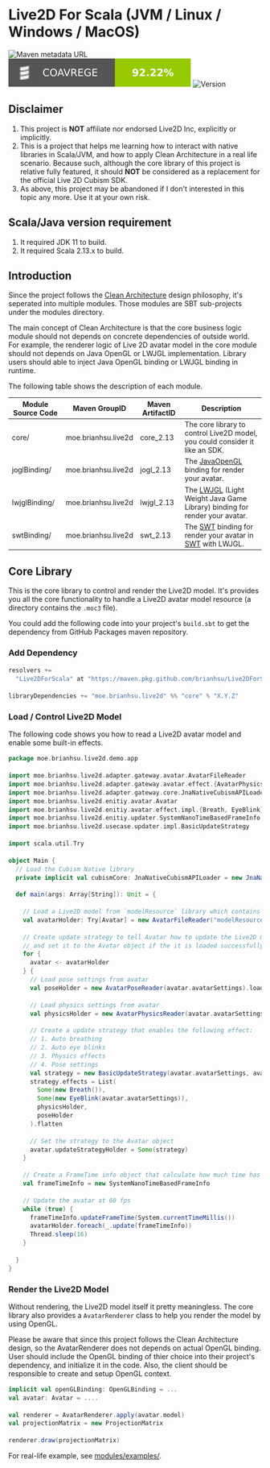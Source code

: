 Live2D For Scala (JVM / Linux / Windows / MacOS)
=================================================
![Maven metadata URL](https://img.shields.io/maven-metadata/v?label=maven&logo=github&metadataUrl=https%3A%2F%2Fmaven.pkg.github.com%2Fbrianhsu%2FLive2DForScala%2Fmoe%2Fbrianhsu%2Flive2d%2Fcore_2.13%2Fmaven-metadata.xml&style=for-the-badge) ![Code Coverage](../doc/images/coverage.svg) ![Version](https://img.shields.io/github/v/tag/brianhsu/Live2DForScala?style=for-the-badge)

Disclaimer
-----------

1. This project is **NOT** affiliate nor endorsed Live2D Inc, explicitly or implicitly.
2. This is a project that helps me learning how to interact with native libraries in Scala/JVM, and how to apply Clean Architecture in a real life scenario. Because such, although the core library of this project is relative fully featured, it should **NOT** be considered as a replacement for the official Live 2D Cubism SDK.
3. As above, this project may be abandoned if I don't interested in this topic any more. Use it at your own risk.

Scala/Java version requirement
----------------------------

1. It required JDK 11 to build.
2. It required Scala 2.13.x to build.

Introduction
-------------

Since the project follows the [Clean Architecture][0] design philosophy, it's seperated into multiple modules. Those modules are SBT sub-projects under the modules directory.

The main concept of Clean Architecture is that the core business logic module should not depends on concrete dependencies of outside world. For example, the renderer logic of Live 2D avatar model in the core module should not depends on Java OpenGL or LWJGL implementation. Library users should able to inject Java OpenGL binding or LWJGL binding in runtime.

The following table shows the description of each module.

| Module Source Code | Maven GroupID        | Maven ArtifactID   | Description                                                                  | 
| ------------------ | -------------------- | ----------------   | ---------------------------------------------------------------------------- |
| core/              | moe.brianhsu.live2d  | core_2.13   | The core library to control Live2D model, you could consider it like an SDK. |
| joglBinding/       | moe.brianhsu.live2d  | jogl_2.13  | The [JavaOpenGL][1] binding for render your avatar.                  |
| lwjglBinding/      | moe.brianhsu.live2d  | lwjgl_2.13 | The [LWJGL][2] (Light Weight Java Game Library) binding for render your avatar.                  |
| swtBinding/        | moe.brianhsu.live2d  | swt_2.13 | The [SWT][3] binding for render your avatar in [SWT][3] with LWJGL.         |

Core Library
-------------

This is the core library to control and render the Live2D model. It's provides you all the core functionality to handle a Live2D avatar model resource (a directory contains the `.moc3` file).

You could add the following code into your project's `build.sbt` to get the dependency from GitHub Packages maven repository.

### Add Dependency

```scala
resolvers +=
  "Live2DForScala" at "https://maven.pkg.github.com/brianhsu/Live2DForScala/"

libraryDependencies += "moe.brianhsu.live2d" %% "core" % "X.Y.Z"
```

### Load / Control Live2D Model

The following code shows you how to read a Live2D avatar model and enable some built-in effects.

```scala
package moe.brianhsu.live2d.demo.app

import moe.brianhsu.live2d.adapter.gateway.avatar.AvatarFileReader
import moe.brianhsu.live2d.adapter.gateway.avatar.effect.{AvatarPhysicsReader, AvatarPoseReader}
import moe.brianhsu.live2d.adapter.gateway.core.JnaNativeCubismAPILoader
import moe.brianhsu.live2d.enitiy.avatar.Avatar
import moe.brianhsu.live2d.enitiy.avatar.effect.impl.{Breath, EyeBlink}
import moe.brianhsu.live2d.enitiy.updater.SystemNanoTimeBasedFrameInfo
import moe.brianhsu.live2d.usecase.updater.impl.BasicUpdateStrategy

import scala.util.Try

object Main {
  // Load the Cubism Native library
  private implicit val cubismCore: JnaNativeCubismAPILoader = new JnaNativeCubismAPILoader()

  def main(args: Array[String]): Unit = {

    // Load a Live2D model from `modelResource` library which contains a .moc3 file
    val avatarHolder: Try[Avatar] = new AvatarFileReader("modelResource").loadAvatar()

    // Create update strategy to tell Avatar how to update the Live2D model from time to time,
    // and set it to the Avatar object if the it is loaded successfully.
    for {
      avatar <- avatarHolder
    } {
      // Load pose settings from avatar
      val poseHolder = new AvatarPoseReader(avatar.avatarSettings).loadPose

      // Load physics settings from avatar
      val physicsHolder = new AvatarPhysicsReader(avatar.avatarSettings).loadPhysics

      // Create a update strategy that enables the following effect:
      // 1. Auto breathing
      // 2. Auto eye blinks
      // 3. Physics effects
      // 4. Pose settings
      val strategy = new BasicUpdateStrategy(avatar.avatarSettings, avatar.model)
      strategy.effects = List(
        Some(new Breath()),
        Some(new EyeBlink(avatar.avatarSettings)),
        physicsHolder,
        poseHolder
      ).flatten

      // Set the strategy to the Avatar object
      avatar.updateStrategyHolder = Some(strategy)
    }

    // Create a FrameTime info object that calculate how much time has past between each draw
    val frameTimeInfo = new SystemNanoTimeBasedFrameInfo

    // Update the avatar at 60 fps
    while (true) {
      frameTimeInfo.updateFrameTime(System.currentTimeMillis())
      avatarHolder.foreach(_.update(frameTimeInfo))
      Thread.sleep(16)
    }

  }
}
```

### Render the Live2D Model

Without rendering, the Live2D model itself it pretty meaningless. The core library also provides a `AvatarRenderer` class to help you render the model by using OpenGL.

Please be aware that since this project follows the Clean Architecture design, so the AvatarRenderer does not depends on actual OpenGL binding. User should include the OpenGL binding of thier choice into their project's dependency, and initialize it in the code. Also, the client should be responsible to create and setup OpenGL context.

```scala
implicit val openGLBinding: OpenGLBinding = ...
val avatar: Avatar = ....

val renderer = AvatarRenderer.apply(avatar.model)
val projectionMatrix = new ProjectionMatrix

renderer.draw(projectionMatrix)
```

For real-life example, see [modules/examples/](modules/examples/).

[0]: https://blog.cleancoder.com/uncle-bob/2012/08/13/the-clean-architecture.html
[1]: https://jogamp.org/jogl/www/
[2]: https://www.lwjgl.org/
[3]: https://www.eclipse.org/swt/
